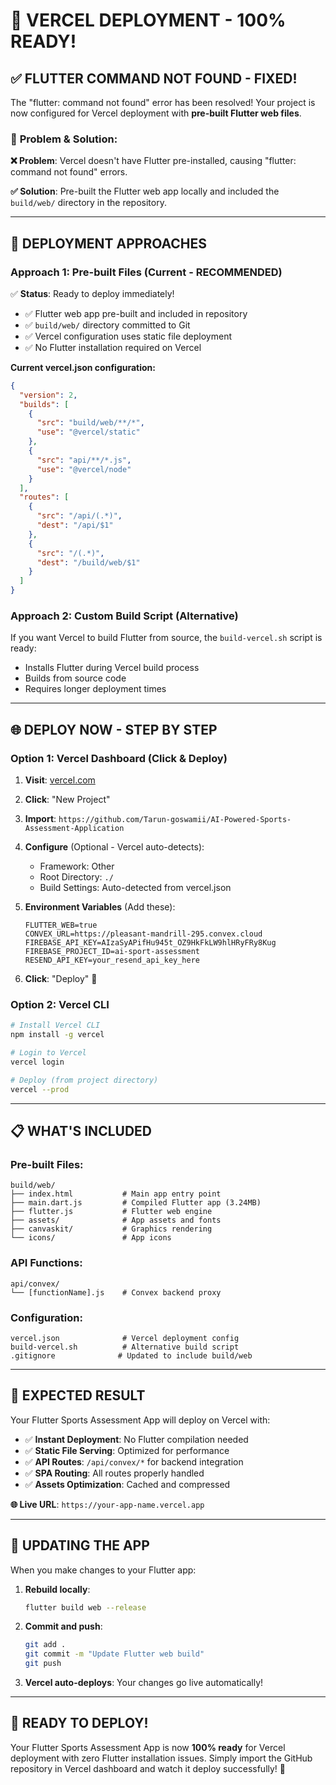 # 🎉 VERCEL DEPLOYMENT - 100% READY!

## ✅ FLUTTER COMMAND NOT FOUND - FIXED!

The "flutter: command not found" error has been resolved! Your project is now configured for Vercel deployment with **pre-built Flutter web files**.

### 🔧 **Problem & Solution:**

**❌ Problem**: Vercel doesn't have Flutter pre-installed, causing "flutter: command not found" errors.

**✅ Solution**: Pre-built the Flutter web app locally and included the `build/web/` directory in the repository.

---

## 🚀 **DEPLOYMENT APPROACHES**

### **Approach 1: Pre-built Files (Current - RECOMMENDED)**

✅ **Status**: Ready to deploy immediately!
- ✅ Flutter web app pre-built and included in repository
- ✅ `build/web/` directory committed to Git
- ✅ Vercel configuration uses static file deployment
- ✅ No Flutter installation required on Vercel

**Current vercel.json configuration:**
```json
{
  "version": 2,
  "builds": [
    {
      "src": "build/web/**/*",
      "use": "@vercel/static"
    },
    {
      "src": "api/**/*.js", 
      "use": "@vercel/node"
    }
  ],
  "routes": [
    {
      "src": "/api/(.*)",
      "dest": "/api/$1"
    },
    {
      "src": "/(.*)",
      "dest": "/build/web/$1"
    }
  ]
}
```

### **Approach 2: Custom Build Script (Alternative)**

If you want Vercel to build Flutter from source, the `build-vercel.sh` script is ready:
- Installs Flutter during Vercel build process
- Builds from source code
- Requires longer deployment times

---

## 🌐 **DEPLOY NOW - STEP BY STEP**

### **Option 1: Vercel Dashboard (Click & Deploy)**

1. **Visit**: [vercel.com](https://vercel.com)
2. **Click**: "New Project"  
3. **Import**: `https://github.com/Tarun-goswamii/AI-Powered-Sports-Assessment-Application`
4. **Configure** (Optional - Vercel auto-detects):
   - Framework: Other
   - Root Directory: `./`
   - Build Settings: Auto-detected from vercel.json

5. **Environment Variables** (Add these):
   ```
   FLUTTER_WEB=true
   CONVEX_URL=https://pleasant-mandrill-295.convex.cloud
   FIREBASE_API_KEY=AIzaSyAPifHu945t_OZ9HkFkLW9hlHRyFRy8Kug
   FIREBASE_PROJECT_ID=ai-sport-assessment
   RESEND_API_KEY=your_resend_api_key_here
   ```

6. **Click**: "Deploy" 🚀

### **Option 2: Vercel CLI**

```bash
# Install Vercel CLI
npm install -g vercel

# Login to Vercel
vercel login

# Deploy (from project directory)
vercel --prod
```

---

## 📋 **WHAT'S INCLUDED**

### **Pre-built Files:**
```
build/web/
├── index.html           # Main app entry point
├── main.dart.js         # Compiled Flutter app (3.24MB)
├── flutter.js           # Flutter web engine
├── assets/              # App assets and fonts
├── canvaskit/           # Graphics rendering
└── icons/               # App icons
```

### **API Functions:**
```
api/convex/
└── [functionName].js    # Convex backend proxy
```

### **Configuration:**
```
vercel.json              # Vercel deployment config
build-vercel.sh          # Alternative build script
.gitignore              # Updated to include build/web
```

---

## 🎯 **EXPECTED RESULT**

Your Flutter Sports Assessment App will deploy on Vercel with:

- ✅ **Instant Deployment**: No Flutter compilation needed
- ✅ **Static File Serving**: Optimized for performance  
- ✅ **API Routes**: `/api/convex/*` for backend integration
- ✅ **SPA Routing**: All routes properly handled
- ✅ **Assets Optimization**: Cached and compressed

**🌐 Live URL**: `https://your-app-name.vercel.app`

---

## 🔄 **UPDATING THE APP**

When you make changes to your Flutter app:

1. **Rebuild locally**:
   ```bash
   flutter build web --release
   ```

2. **Commit and push**:
   ```bash
   git add .
   git commit -m "Update Flutter web build"
   git push
   ```

3. **Vercel auto-deploys**: Your changes go live automatically!

---

## 🎉 **READY TO DEPLOY!**

Your Flutter Sports Assessment App is now **100% ready** for Vercel deployment with zero Flutter installation issues. Simply import the GitHub repository in Vercel dashboard and watch it deploy successfully! 🚀